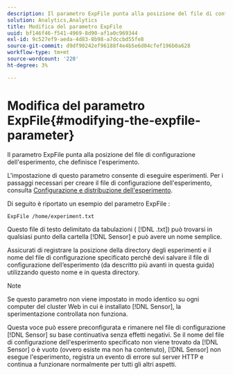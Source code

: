 ```yaml
---
description: Il parametro ExpFile punta alla posizione del file di configurazione dell'esperimento, che definisce l'esperimento.
solution: Analytics,Analytics
title: Modifica del parametro ExpFile
uuid: bf146f46-f541-4969-8d90-af1a0c969344
exl-id: 9c527ef9-aeda-4d83-8b98-a7dccbd55fe8
source-git-commit: d9df90242ef96188f4e4b5e6d04cfef196b0a628
workflow-type: tm+mt
source-wordcount: '220'
ht-degree: 3%

---
```


# Modifica del parametro ExpFile{#modifying-the-expfile-parameter}

Il parametro ExpFile punta alla posizione del file di configurazione dell&#39;esperimento, che definisce l&#39;esperimento.

L&#39;impostazione di questo parametro consente di eseguire esperimenti. Per i passaggi necessari per creare il file di configurazione dell&#39;esperimento, consulta [Configurazione e distribuzione dell&#39;esperimento](../../../home/c-undst-ctrld-exp/t-crt-ctrld-exp/c-cnfg-dply-exp.md#concept-50f1de0242904698937bb72b3ea1b429).

Di seguito è riportato un esempio del parametro ExpFile :

```
ExpFile /home/experiment.txt
```

Questo file di testo delimitato da tabulazioni ( [!DNL .txt]) può trovarsi in qualsiasi punto della cartella [!DNL Sensor] e può avere un nome semplice.

Assicurati di registrare la posizione della directory degli esperimenti e il nome del file di configurazione specificato perché devi salvare il file di configurazione dell’esperimento (da descritto più avanti in questa guida) utilizzando questo nome e in questa directory.

>[!NOTE]
>
>Se questo parametro non viene impostato in modo identico su ogni computer del cluster Web in cui è installato [!DNL Sensor], la sperimentazione controllata non funziona.

Questa voce può essere preconfigurata e rimanere nel file di configurazione [!DNL Sensor] su base continuativa senza effetti negativi. Se il nome del file di configurazione dell&#39;esperimento specificato non viene trovato da [!DNL Sensor] o è vuoto (ovvero esiste ma non ha contenuto), [!DNL Sensor] non esegue l&#39;esperimento, registra un evento di errore sul server HTTP e continua a funzionare normalmente per tutti gli altri aspetti.
